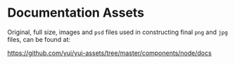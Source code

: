 Documentation Assets
====================

Original, full size, images and `psd` files used in constructing final `png` and
`jpg` files, can be found at:

https://github.com/yui/yui-assets/tree/master/components/node/docs
